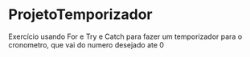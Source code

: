# ProjetoTemporizador
Exercício usando For e Try e Catch para fazer um temporizador para o cronometro, que vai do numero desejado ate 0 
